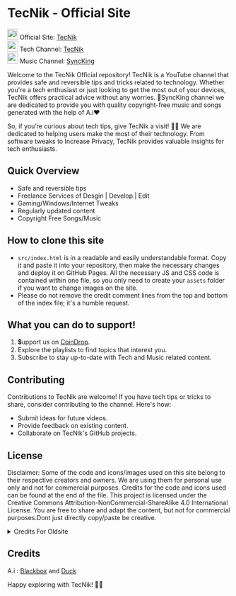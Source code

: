 
# TecNik - Official Site 

[<img width="24" height="24" src="https://img.icons8.com/color/24/internet--v1.png" alt="internet--v1"/>](https://tecnik.pages.dev) Official Site: [TecNik](https://tecnik.pages.dev) <br>
[<img width="24" height="24" src="https://img.icons8.com/color/24/youtube-play.png" alt="youtube-play"/>](https://www.youtube.com/@TecnikOfficial) Tech Channel: [TecNik](https://www.youtube.com/@TecnikOfficial) <br>
[<img width="24" height="24" src="https://img.icons8.com/color/24/youtube-play.png" alt="youtube-play"/>](https://www.youtube.com/@SyncKingMusic) Music Channel: [SyncKing](https://www.youtube.com/@SyncKingMusic)

Welcome to the TecNik Official repository! TecNik is a YouTube channel that provides safe and reversible tips and tricks related to technology. Whether you're a tech enthusiast or just looking to get the most out of your devices, TecNik offers practical advice without any worries.
🎵SyncKing channel we are dedicated to provide you with quality copyright-free music and songs generated with the help of A.i❤️

So, if you’re curious about tech tips, give TecNik a visit! 🚀🔧
We are dedicated to helping users make the most of their technology. From software tweaks to Increase Privacy, TecNik provides valuable insights for tech enthusiasts.

## Quick Overview
- Safe and reversible tips
- Freelance Services of Desgin | Develop | Edit
- Gaming/Windows/Internet Tweaks
- Regularly updated content
- Copyright Free Songs/Music

## How to clone this site
- `src/index.html` is in a readable and easily understandable format. Copy it and paste it into your repository, then make the necessary changes and deploy it on GitHub Pages. All the necessary JS and CSS code is contained within one file, so you only need to create your `assets` folder if you want to change images on the site.  
- Please do not remove the credit comment lines from the top and bottom of the index file; it's a humble request.

## What you can do to support!
1. 💲upport us on [CoinDrop](https://coindrop.to/tecnik).
2. Explore the playlists to find topics that interest you.
3. Subscribe to stay up-to-date with Tech and Music related content.

## Contributing
Contributions to TecNik are welcome! If you have tech tips or tricks to share, consider contributing to the channel. Here's how:
- Submit ideas for future videos.
- Provide feedback on existing content.
- Collaborate on TecNik's GitHub projects.

## License
Disclaimer: Some of the code and icons/images used on this site belong to their respective creators and owners. We are using them for personal use only and not for commercial purposes. Credits for the code and icons used can be found at the end of the file.
This project is licensed under the Creative Commons Attribution-NonCommercial-ShareAlike 4.0 International License. You are free to share and adapt the content, but not for commercial purposes.Dont just directly copy/paste be creative.

<details>
  <summary>Credits For Oldsite</summary>
  <ul>
    <li><a href="https://getbootstrap.com">Bootstrap</a></li>
    <li><a href="https://themeforest.net/user/avanzare">Creazione Avanzare 👑</a></li>
    <li><a href="https://wordpress.org/">WordPress</a></li>
    <li><a href="https://www.ubisoft.com/en-us/game/watch-dogs/watch-dogs">Wallpaper: Watch Dogs</a></li>
    <li><a href="https://github.com/glreno/oneko">CatJS</a></li>
    <li><a href="https://www.w3schools.com/">W3Schools</a></li>
  </ul>
</details>


## Credits
A.i : [Blackbox](https://www.blackbox.ai) and [Duck](https://duck.ai)  

Happy exploring with TecNik! 🚀🔧
